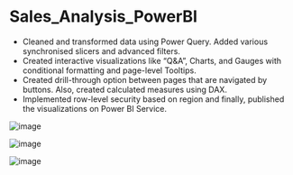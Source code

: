 # Sales_Analysis_PowerBI

- Cleaned and transformed data using Power Query. Added various synchronised slicers and advanced filters. 
- Created interactive visualizations like “Q&A”, Charts, and Gauges with conditional formatting and page-level Tooltips. 
- Created drill-through option between pages that are navigated by buttons. Also, created calculated measures using DAX.
-	Implemented row-level security based on region and finally, published the visualizations on Power BI Service.

![image](https://user-images.githubusercontent.com/66935543/133964107-54c9ac80-80c8-49f6-8c5c-589821229dfd.png)


![image](https://user-images.githubusercontent.com/66935543/133964156-7a1a5b57-b46f-4c00-b783-b40daa173f8e.png)


![image](https://user-images.githubusercontent.com/66935543/133964200-d40bcbcb-fb7d-4250-be2e-6ed58d5a9b0e.png)
